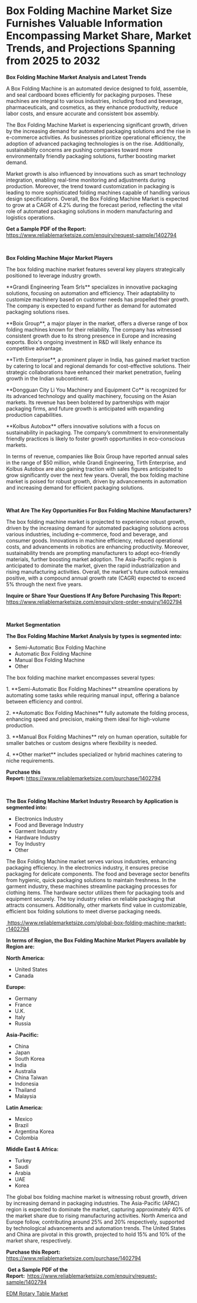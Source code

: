<p><h1>Box Folding Machine Market Size Furnishes Valuable Information Encompassing Market Share, Market Trends, and Projections Spanning from 2025 to 2032</h1></p><p><strong>Box Folding Machine Market Analysis and Latest Trends</strong></p>
<p><p>A Box Folding Machine is an automated device designed to fold, assemble, and seal cardboard boxes efficiently for packaging purposes. These machines are integral to various industries, including food and beverage, pharmaceuticals, and cosmetics, as they enhance productivity, reduce labor costs, and ensure accurate and consistent box assembly.</p><p>The Box Folding Machine Market is experiencing significant growth, driven by the increasing demand for automated packaging solutions and the rise in e-commerce activities. As businesses prioritize operational efficiency, the adoption of advanced packaging technologies is on the rise. Additionally, sustainability concerns are pushing companies toward more environmentally friendly packaging solutions, further boosting market demand.</p><p>Market growth is also influenced by innovations such as smart technology integration, enabling real-time monitoring and adjustments during production. Moreover, the trend toward customization in packaging is leading to more sophisticated folding machines capable of handling various design specifications. Overall, the Box Folding Machine Market is expected to grow at a CAGR of 4.2% during the forecast period, reflecting the vital role of automated packaging solutions in modern manufacturing and logistics operations.</p></p>
<p><strong>Get a Sample PDF of the Report:&nbsp;</strong> <a href="https://www.reliablemarketsize.com/enquiry/request-sample/1402794?utm_campaign=3365&utm_medium=2&utm_source=Github&utm_content=ia&utm_term=28032025&utm_id=box-folding-machine">https://www.reliablemarketsize.com/enquiry/request-sample/1402794</a></p>
<p>&nbsp;</p>
<p><strong>Box Folding Machine Major Market Players</strong></p>
<p><p>The box folding machine market features several key players strategically positioned to leverage industry growth. </p><p>**Grandi Engineering Team Srls** specializes in innovative packaging solutions, focusing on automation and efficiency. Their adaptability to customize machinery based on customer needs has propelled their growth. The company is expected to expand further as demand for automated packaging solutions rises.</p><p>**Boix Group**, a major player in the market, offers a diverse range of box folding machines known for their reliability. The company has witnessed consistent growth due to its strong presence in Europe and increasing exports. Boix's ongoing investment in R&D will likely enhance its competitive advantage.</p><p>**Tirth Enterprise**, a prominent player in India, has gained market traction by catering to local and regional demands for cost-effective solutions. Their strategic collaborations have enhanced their market penetration, fueling growth in the Indian subcontinent.</p><p>**Dongguan City Li You Machinery and Equipment Co** is recognized for its advanced technology and quality machinery, focusing on the Asian markets. Its revenue has been bolstered by partnerships with major packaging firms, and future growth is anticipated with expanding production capabilities.</p><p>**Kolbus Autobox** offers innovative solutions with a focus on sustainability in packaging. The company’s commitment to environmentally friendly practices is likely to foster growth opportunities in eco-conscious markets.</p><p>In terms of revenue, companies like Boix Group have reported annual sales in the range of $50 million, while Grandi Engineering, Tirth Enterprise, and Kolbus Autobox are also gaining traction with sales figures anticipated to grow significantly over the next few years. Overall, the box folding machine market is poised for robust growth, driven by advancements in automation and increasing demand for efficient packaging solutions.</p></p>
<p>&nbsp;</p>
<p><strong>What Are The Key Opportunities For Box Folding Machine Manufacturers?</strong></p>
<p><p>The box folding machine market is projected to experience robust growth, driven by the increasing demand for automated packaging solutions across various industries, including e-commerce, food and beverage, and consumer goods. Innovations in machine efficiency, reduced operational costs, and advancements in robotics are enhancing productivity. Moreover, sustainability trends are prompting manufacturers to adopt eco-friendly materials, further boosting market adoption. The Asia-Pacific region is anticipated to dominate the market, given the rapid industrialization and rising manufacturing activities. Overall, the market's future outlook remains positive, with a compound annual growth rate (CAGR) expected to exceed 5% through the next five years.</p></p>
<p><strong>Inquire or Share Your Questions If Any Before Purchasing This Report:</strong> <a href="https://www.reliablemarketsize.com/enquiry/pre-order-enquiry/1402794?utm_campaign=3365&utm_medium=2&utm_source=Github&utm_content=ia&utm_term=28032025&utm_id=box-folding-machine">https://www.reliablemarketsize.com/enquiry/pre-order-enquiry/1402794</a></p>
<p>&nbsp;</p>
<p><strong>Market Segmentation</strong></p>
<p><strong>The Box Folding Machine Market Analysis by types is segmented into:</strong></p>
<p><ul><li>Semi-Automatic Box Folding Machine</li><li>Automatic Box Folding Machine</li><li>Manual Box Folding Machine</li><li>Other</li></ul></p>
<p><p>The box folding machine market encompasses several types: </p><p>1. **Semi-Automatic Box Folding Machines** streamline operations by automating some tasks while requiring manual input, offering a balance between efficiency and control.</p><p>   </p><p>2. **Automatic Box Folding Machines** fully automate the folding process, enhancing speed and precision, making them ideal for high-volume production.</p><p>3. **Manual Box Folding Machines** rely on human operation, suitable for smaller batches or custom designs where flexibility is needed. </p><p>4. **Other market** includes specialized or hybrid machines catering to niche requirements.</p></p>
<p><strong>Purchase this Report:&nbsp;</strong><a href="https://www.reliablemarketsize.com/purchase/1402794?utm_campaign=3365&utm_medium=2&utm_source=Github&utm_content=ia&utm_term=28032025&utm_id=box-folding-machine">https://www.reliablemarketsize.com/purchase/1402794</a></p>
<p>&nbsp;</p>
<p><strong>The Box Folding Machine Market Industry Research by Application is segmented into:</strong></p>
<p><ul><li>Electronics Industry</li><li>Food and Beverage Industry</li><li>Garment Industry</li><li>Hardware Industry</li><li>Toy Industry</li><li>Other</li></ul></p>
<p><p>The Box Folding Machine market serves various industries, enhancing packaging efficiency. In the electronics industry, it ensures precise packaging for delicate components. The food and beverage sector benefits from hygienic, quick packaging solutions to maintain freshness. In the garment industry, these machines streamline packaging processes for clothing items. The hardware sector utilizes them for packaging tools and equipment securely. The toy industry relies on reliable packaging that attracts consumers. Additionally, other markets find value in customizable, efficient box folding solutions to meet diverse packaging needs.</p></p>
<p><a href="https://www.reliablemarketsize.com/global-box-folding-machine-market-r1402794?utm_campaign=3365&utm_medium=2&utm_source=Github&utm_content=ia&utm_term=28032025&utm_id=box-folding-machine">&nbsp;https://www.reliablemarketsize.com/global-box-folding-machine-market-r1402794</a></p>
<p><strong>In terms of Region, the Box Folding Machine Market Players available by Region are:</strong></p>
<p>
    <p> <strong> North America: </strong>
        <ul>
            <li>United States</li>
            <li>Canada</li>
        </ul>
        </p> 
    <p> <strong> Europe: </strong>
        <ul>
            <li>Germany</li>
            <li>France</li>
            <li>U.K.</li>
            <li>Italy</li>
            <li>Russia</li>
        </ul>
        </p> 
    <p> <strong> Asia-Pacific: </strong>
        <ul>
            <li>China</li>
            <li>Japan</li>
            <li>South Korea</li>
            <li>India</li>
            <li>Australia</li>
            <li>China Taiwan</li>
            <li>Indonesia</li>
            <li>Thailand</li>
            <li>Malaysia</li>
        </ul>
        </p> 
    <p> <strong> Latin America: </strong>
        <ul>
            <li>Mexico</li>
            <li>Brazil</li>
            <li>Argentina Korea</li>
            <li>Colombia</li>
        </ul>
        </p> 
    <p> <strong> Middle East & Africa: </strong>
        <ul>
            <li>Turkey</li>
            <li>Saudi</li>
            <li>Arabia</li>
            <li>UAE</li>
            <li>Korea</li>
        </ul>
    </p>
    </p>
<p><p>The global box folding machine market is witnessing robust growth, driven by increasing demand in packaging industries. The Asia-Pacific (APAC) region is expected to dominate the market, capturing approximately 40% of the market share due to rising manufacturing activities. North America and Europe follow, contributing around 25% and 20% respectively, supported by technological advancements and automation trends. The United States and China are pivotal in this growth, projected to hold 15% and 10% of the market share, respectively.</p></p>
<p><strong>Purchase this Report: </strong><a href="https://www.reliablemarketsize.com/purchase/1402794?utm_campaign=3365&utm_medium=2&utm_source=Github&utm_content=ia&utm_term=28032025&utm_id=box-folding-machine">https://www.reliablemarketsize.com/purchase/1402794</a></p>
<p>&nbsp;<strong>Get a Sample PDF of the Report:&nbsp;&nbsp;</strong><a href="https://www.reliablemarketsize.com/enquiry/request-sample/1402794?utm_campaign=3365&utm_medium=2&utm_source=Github&utm_content=ia&utm_term=28032025&utm_id=box-folding-machine">https://www.reliablemarketsize.com/enquiry/request-sample/1402794</a></p>
<p><strong></strong></p>
<p><p><a href="https://github.com/wyettillesr4/Market-Research-Report-List-1/blob/main/edm-rotary-table-market.md?utm_campaign=3365&utm_medium=2&utm_source=Github&utm_content=ia&utm_term=28032025&utm_id=box-folding-machine">EDM Rotary Table Market</a></p></p>